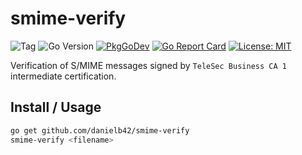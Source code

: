 # smime-verify

![Tag](https://img.shields.io/github/v/tag/danielb42/smime-verify)
![Go Version](https://img.shields.io/github/go-mod/go-version/danielb42/smime-verify)
[![PkgGoDev](https://pkg.go.dev/badge/github.com/danielb42/smime-verify)](https://pkg.go.dev/github.com/danielb42/smime-verify)
[![Go Report Card](https://goreportcard.com/badge/github.com/danielb42/smime-verify)](https://goreportcard.com/report/github.com/danielb42/smime-verify)
[![License: MIT](https://img.shields.io/badge/License-MIT-green.svg)](https://opensource.org/licenses/MIT)

Verification of S/MIME messages signed by `TeleSec Business CA 1` intermediate certification.

## Install / Usage

```bash
go get github.com/danielb42/smime-verify
smime-verify <filename>
```
